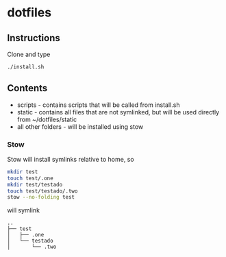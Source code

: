 # dotfiles


## Instructions
Clone and type 
```bash
./install.sh
```

## Contents

* scripts - contains scripts that will be called from install.sh
* static - contains all files that are not symlinked, but will be used directly from ~/dotfiles/static
* all other folders - will be installed using stow

### Stow
Stow will install symlinks relative to home, so
```bash
mkdir test
touch test/.one
mkdir test/testado
touch test/testado/.two
stow --no-folding test
```
will symlink
```text
..
├── test
│   ├── .one
│   └── testado
│       └── .two

```